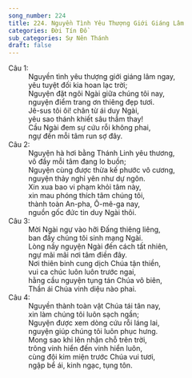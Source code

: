 ```yaml
---
song_number: 224
title: 224. Nguyền Tình Yêu Thượng Giới Giáng Lâm
categories: Đời Tín Đồ
sub_categories: Sự Nên Thánh
draft: false
---
```

<dl><dt>Câu 1:</dt><dd data-verse="1">Nguyền tình yêu thượng giới giáng lâm ngay, <br/>yêu tuyệt đối kia hoan lạc trời; <br/>Nguyện đặt ngôi Ngài giữa chúng tôi nay, <br/>nguyện điểm trang ơn thiêng đẹp tươi. <br/>Jê-sus tôi ôi! chân từ ái duy Ngài, <br/>yêu sao thánh khiết sâu thẳm thay! <br/>Cầu Ngài đem sự cứu rỗi không phai, <br/>ngự đến mỗi tâm run sợ đây. </dd><dt>Câu 2:</dt><dd data-verse="2">Nguyện hà hơi bằng Thánh Linh yêu thương, <br/>vô đầy mỗi tâm đang lo buồn; <br/>Nguyện cùng được thừa kế phước vô cương, <br/>nguyện thảy nghỉ yên như dự ngôn. <br/>Xin xua bao vi phạm khỏi tâm này, <br/>xin mau phóng thích tâm chúng tôi, <br/>thành toàn An-pha, Ô-mê-ga nay, <br/>nguồn gốc đức tin duy Ngài thôi. </dd><dt>Câu 3:</dt><dd data-verse="3">Mời Ngài ngự vào hỡi Đấng thiêng liêng, <br/>ban đầy chúng tôi sinh mạng Ngài. <br/>Lòng nầy nguyện Ngài đến cách tất nhiên, <br/>ngự mãi mãi nơi tâm điền đây. <br/>Nơi thiên binh cung dịch Chúa tận thiền, <br/>vui ca chúc luôn luôn trước ngai, <br/>hằng cầu nguyện tụng tán Chúa vô biên, <br/>Thần ái Chúa vinh diệu nào phai. </dd><dt>Câu 4:</dt><dd data-verse="4">Nguyền thành toàn vật Chúa tái tân nay, <br/>xin làm chúng tôi luôn sạch ngần; <br/>Nguyện được xem dòng cứu rỗi láng lai, <br/>nguyện giúp chúng tôi luôn phục hưng. <br/>Mong sao khi lên nhận chỗ trên trời, <br/>trông vinh hiển đến vinh hiển luôn, <br/>cùng đội kim miện trước Chúa vui tươi, <br/>ngập bể ái, kinh ngạc, tụng tôn. </dd></dl>